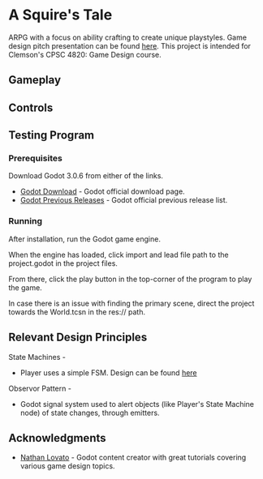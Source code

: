 # A Squire's Tale
ARPG with a focus on ability crafting to create unique playstyles. 
Game design pitch presentation can be found [here](https://docs.google.com/presentation/d/1ON4uhXwuz6inhaHWjd04_6zV-EJ59bGnnRDBTOinQX8/edit?usp=sharing).
This project is intended for Clemson's CPSC 4820: Game Design course.

## Gameplay


## Controls

## Testing Program

### Prerequisites
Download Godot 3.0.6 from either of the links.

* [Godot Download](https://godotengine.org/download/windows) - Godot official download page.
* [Godot Previous Releases](https://downloads.tuxfamily.org/godotengine/) - Godot official previous release list.
### Running
After installation, run the Godot game engine.

When the engine has loaded, click import and lead file path to the project.godot in the project files.

From there, click the play button in the top-corner of the program to play the game.

In case there is an issue with finding the primary scene, direct the project towards the World.tcsn in the res:// path.

## Relevant Design Principles
	
State Machines - 

* Player uses a simple FSM. Design can be found [here](https://drive.google.com/file/d/1qfA-In6oXvWRf-HElUcLaJJDhWyOMeaJ/view?usp=sharing)
	
Observor Pattern -
	
* Godot signal system used to alert objects (like Player's State Machine node) of state changes, through emitters.


## Acknowledgments

* [Nathan Lovato](http://gdquest.com/) - Godot content creator with great tutorials covering various game design topics.
